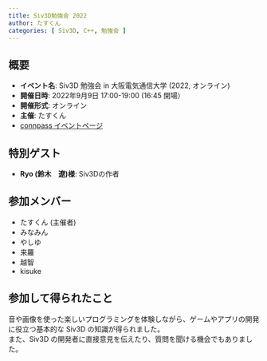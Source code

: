 ```yaml
---
title: Siv3D勉強会 2022
author: たすくん
categories: [ Siv3D, C++, 勉強会 ]
---
```


## 概要
- **イベント名**: Siv3D 勉強会 in 大阪電気通信大学 (2022, オンライン)
- **開催日時**: 2022年9月9日 17:00-19:00 (16:45 開場）
- **開催形式**: オンライン
- **主催**: たすくん
- [connpass イベントページ](https://connpass.com/event/258770/)

## 特別ゲスト
- **Ryo (鈴木　遼)様**: Siv3Dの作者

## 参加メンバー
- たすくん (主催者)
- みなみん
- やしゆ
- 来羅
- 越智
- kisuke

## 参加して得られたこと
音や画像を使った楽しいプログラミングを体験しながら、ゲームやアプリの開発に役立つ基本的な Siv3D の知識が得られました。<br />
また、Siv3D の開発者に直接意見を伝えたり、質問を聞ける機会でもありました。
